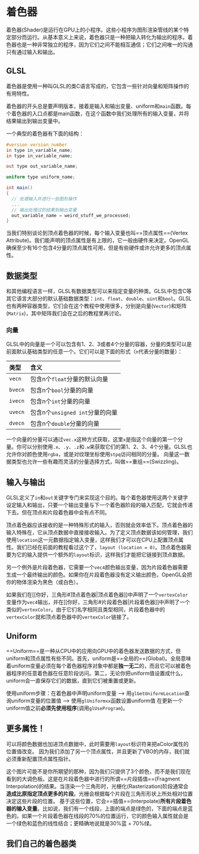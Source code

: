 # 着色器
着色器(Shader)是运行在GPU上的小程序。这些小程序为图形渲染管线的某个特定部分而运行。从基本意义上来说，着色器只是一种把输入转化为输出的程序。着色器也是一种非常独立的程序，因为它们之间不能相互通信；它们之间唯一的沟通只有通过输入和输出。

## GLSL
着色器是使用一种叫GLSL的类C语言写成的，它包含一些针对向量和矩阵操作的有用特性。

着色器的开头总是要声明版本，接着是输入和输出变量、uniform和`main`函数。每个着色器的入口点都是main函数，在这个函数中我们处理所有的输入变量，并将结果输出到输出变量中。

一个典型的着色器有下面的结构：
```glsl
#version version_number
in type in_variable_name;
in type in_variable_name;

out type out_variable_name;

uniform type uniform_name;

int main()
{
  // 处理输入并进行一些图形操作
  ...
  // 输出处理过的结果到输出变量
  out_variable_name = weird_stuff_we_processed;
}
```
当我们特别谈论到顶点着色器的时候，每个输入变量也叫==顶点属性==(Vertex Attribute)。我们能声明的顶点属性是有上限的，它一般由硬件来决定。OpenGL确保至少有16个包含4分量的顶点属性可用，但是有些硬件或许允许更多的顶点属性。

## 数据类型
和其他编程语言一样，GLSL有数据类型可以来指定变量的种类。GLSL中包含C等其它语言大部分的默认基础数据类型：`int`、`float`、`double`、`uint`和`bool`。GLSL也有两种容器类型，它们会在这个教程中使用很多，分别是向量(`Vector`)和矩阵(`Matrix`)，其中矩阵我们会在之后的教程里再讨论。

### 向量
GLSL中的向量是一个可以包含有1、2、3或者4个分量的容器，分量的类型可以是前面默认基础类型的任意一个。它们可以是下面的形式（`n`代表分量的数量）：

| 类型 | 含义 |
| :- | :- |
|`vecn` | 包含n个`float`分量的默认向量 |
|`bvecn` | 包含n个`bool`分量的向量 |
|`ivecn` | 包含n个`int`分量的向量 |
|`uvecn` |包含n个`unsigned int`分量的向量 |
|`dvecn` | 包含n个`double`分量的向量 |


一个向量的分量可以通过`vec.x`这种方式获取，这里`x`是指这个向量的第一个分量。你可以分别使用`.x`、`.y`、`.z`和`.w`来获取它们的第1、2、3、4个分量。GLSL也允许你对颜色使用`rgba`，或是对纹理坐标使用`stpq`访问相同的分量。
向量这一数据类型也允许一些有趣而灵活的分量选择方式，叫做==重组==(Swizzling)。

## 输入与输出
GLSL定义了`in`和`out`关键字专门来实现这个目的。每个着色器使用这两个关键字设定输入和输出，只要一个输出变量与下一个着色器阶段的输入匹配，它就会传递下去。但在顶点和片段着色器中会有点不同。

顶点着色器应该接收的是一种特殊形式的输入，否则就会效率低下。顶点着色器的输入特殊在，它从顶点数据中直接接收输入。为了定义顶点数据该如何管理，我们使用`location`这一元数据指定输入变量，这样我们才可以在CPU上配置顶点属性。我们已经在前面的教程看过这个了，`layout (location = 0)`。顶点着色器需要为它的输入提供一个额外的`layout`标识，这样我们才能把它链接到顶点数据。

另一个例外是片段着色器，它需要一个`vec4`颜色输出变量，因为片段着色器需要生成一个最终输出的颜色。如果你在片段着色器没有定义输出颜色，OpenGL会把你的物体渲染为黑色（或白色）。

如果我们在[[你好，三角形#顶点着色器|顶点着色器]]中声明了一个`vertexColor`变量作为`vec4`输出，并在[[你好，三角形#片段着色器|片段着色器]]中声明了一个类似的`vertexColor`。由于它们名字相同且类型相同，片段着色器中的`vertexColor`就和顶点着色器中的`vertexColor`链接了。

## Uniform
==Uniform==是一种从CPU中的应用向GPU中的着色器发送数据的方式，但uniform和顶点属性有些不同。首先，uniform是==全局的==(Global)。全局意味着uniform变量必须在每个着色器程序对象中都是**独一无二**的，而且它可以被着色器程序的任意着色器在任意阶段访问。第二，无论你把uniform值设置成什么，uniform会一直保存它们的数据，直到它们被重置或更新。

使用uniform步骤：在着色器中声明uniform变量 --> 用`glGetUniformLocation`查询uniform变量的位置值 --> 使用`glUniformxx`函数设置uniform值
在更新一个uniform值之前**必须先使用程序**(调用`glUseProgram`)。

## 更多属性！
可以将颜色数据也加进顶点数据中，此时需要用`layout`标识符来把aColor属性的位置值改变。
因为我们添加了另一个顶点属性，并且更新了VBO的内存，我们就必须重新配置顶点属性指针。

这个图片可能不是你所期望的那种，因为我们只提供了3个颜色，而不是我们现在看到的大调色板。这是在片段着色器中进行的所谓==片段插值==(Fragment Interpolation)的结果。当渲染一个三角形时，光栅化(Rasterization)阶段通常会**造成比原指定顶点更多的片段**。光栅会根据每个片段在三角形形状上所处相对位置决定这些片段的位置。
基于这些位置，它会==插值==(Interpolate)**所有片段着色器的输入变量**。比如说，我们有一个线段，上面的端点是绿色的，下面的端点是蓝色的。如果一个片段着色器在线段的70%的位置运行，它的颜色输入属性就会是一个绿色和蓝色的线性结合；更精确地说就是30%蓝 + 70%绿。

## 我们自己的着色器类

